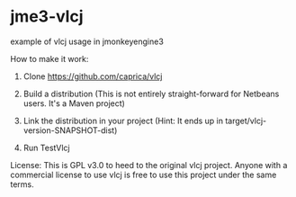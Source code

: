 # jme3-vlcj
example of vlcj usage in jmonkeyengine3

How to make it work:

1. Clone https://github.com/caprica/vlcj

2. Build a distribution (This is not entirely straight-forward for Netbeans users. It's a Maven project)

3. Link the distribution in your project (Hint: It ends up in target/vlcj-version-SNAPSHOT-dist)

4. Run TestVlcj

License:
This is GPL v3.0 to heed to the original vlcj project. Anyone with a commercial license to use vlcj is free to use this project under the same terms.


